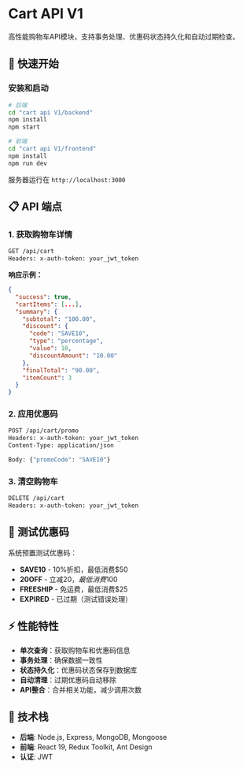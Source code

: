 # Cart API V1

高性能购物车API模块，支持事务处理、优惠码状态持久化和自动过期检查。

## 🚀 快速开始

### 安装和启动
```bash
# 后端
cd "cart api V1/backend"
npm install
npm start

# 前端
cd "cart api V1/frontend"
npm install
npm run dev
```

服务器运行在 `http://localhost:3000`

## 📋 API 端点

### 1. 获取购物车详情
```bash
GET /api/cart
Headers: x-auth-token: your_jwt_token
```

**响应示例：**
```json
{
  "success": true,
  "cartItems": [...],
  "summary": {
    "subtotal": "100.00",
    "discount": {
      "code": "SAVE10",
      "type": "percentage",
      "value": 10,
      "discountAmount": "10.00"
    },
    "finalTotal": "90.00",
    "itemCount": 3
  }
}
```

### 2. 应用优惠码
```bash
POST /api/cart/promo
Headers: x-auth-token: your_jwt_token
Content-Type: application/json

Body: {"promoCode": "SAVE10"}
```

### 3. 清空购物车
```bash
DELETE /api/cart
Headers: x-auth-token: your_jwt_token
```

## 🧪 测试优惠码

系统预置测试优惠码：
- **SAVE10** - 10%折扣，最低消费$50
- **20OFF** - 立减$20，最低消费$100
- **FREESHIP** - 免运费，最低消费$25
- **EXPIRED** - 已过期（测试错误处理）

## ⚡ 性能特性

- **单次查询**：获取购物车和优惠码信息
- **事务处理**：确保数据一致性
- **状态持久化**：优惠码状态保存到数据库
- **自动清理**：过期优惠码自动移除
- **API整合**：合并相关功能，减少调用次数

## 🔧 技术栈

- **后端**: Node.js, Express, MongoDB, Mongoose
- **前端**: React 19, Redux Toolkit, Ant Design
- **认证**: JWT